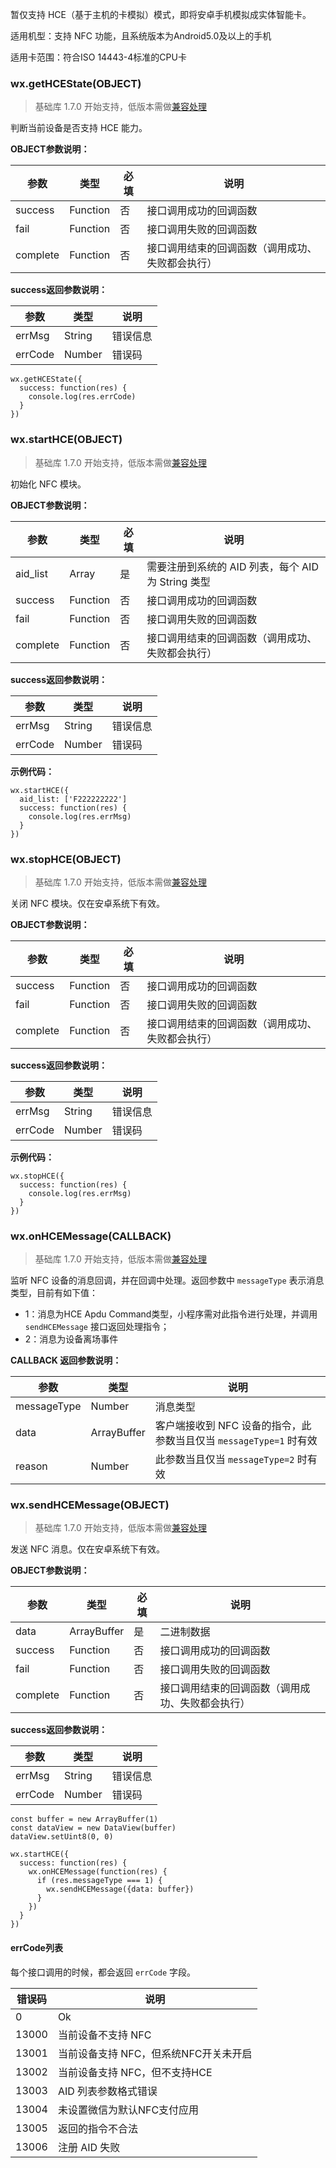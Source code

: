<!-- https://mp.weixin.qq.com/debug/wxadoc/dev/api/nfc.html -->

暂仅支持 HCE（基于主机的卡模拟）模式，即将安卓手机模拟成实体智能卡。

适用机型：支持 NFC 功能，且系统版本为Android5.0及以上的手机

适用卡范围：符合ISO 14443-4标准的CPU卡

### wx.getHCEState(OBJECT)

> 基础库 1.7.0 开始支持，低版本需做[兼容处理](https://mp.weixin.qq.com/debug/wxadoc/dev/framework/compatibility.html)

判断当前设备是否支持 HCE 能力。

**OBJECT参数说明：**

  参数       |  类型       |  必填 |  说明                       
-------------|-------------|-------|-----------------------------
  success    |  Function   |  否   |  接口调用成功的回调函数     
  fail       |  Function   |  否   |  接口调用失败的回调函数     
  complete   |  Function   |  否   |接口调用结束的回调函数（调用成功、失败都会执行）

**success返回参数说明：**

  参数      |  类型     |  说明   
------------|-----------|---------
  errMsg    |  String   | 错误信息
  errCode   |  Number   |  错误码 

    wx.getHCEState({
      success: function(res) {
        console.log(res.errCode)
      }
    })
    

### wx.startHCE(OBJECT)

> 基础库 1.7.0 开始支持，低版本需做[兼容处理](https://mp.weixin.qq.com/debug/wxadoc/dev/framework/compatibility.html)

初始化 NFC 模块。

**OBJECT参数说明：**

  参数       |  类型       |  必填 |  说明                                 
-------------|-------------|-------|---------------------------------------
  aid_list   |  Array      |  是   |需要注册到系统的 AID 列表，每个 AID 为 String 类型
  success    |  Function   |  否   |  接口调用成功的回调函数               
  fail       |  Function   |  否   |  接口调用失败的回调函数               
  complete   |  Function   |  否   |接口调用结束的回调函数（调用成功、失败都会执行）

**success返回参数说明：**

  参数      |  类型     |  说明   
------------|-----------|---------
  errMsg    |  String   | 错误信息
  errCode   |  Number   |  错误码 

**示例代码：**

    wx.startHCE({
      aid_list: ['F222222222']
      success: function(res) {
        console.log(res.errMsg)
      }
    })
    

### wx.stopHCE(OBJECT)

> 基础库 1.7.0 开始支持，低版本需做[兼容处理](https://mp.weixin.qq.com/debug/wxadoc/dev/framework/compatibility.html)

关闭 NFC 模块。仅在安卓系统下有效。

**OBJECT参数说明：**

  参数       |  类型       |  必填 |  说明                       
-------------|-------------|-------|-----------------------------
  success    |  Function   |  否   |  接口调用成功的回调函数     
  fail       |  Function   |  否   |  接口调用失败的回调函数     
  complete   |  Function   |  否   |接口调用结束的回调函数（调用成功、失败都会执行）

**success返回参数说明：**

  参数      |  类型     |  说明   
------------|-----------|---------
  errMsg    |  String   | 错误信息
  errCode   |  Number   |  错误码 

**示例代码：**

    wx.stopHCE({
      success: function(res) {
        console.log(res.errMsg)
      }
    })
    

### wx.onHCEMessage(CALLBACK)

> 基础库 1.7.0 开始支持，低版本需做[兼容处理](https://mp.weixin.qq.com/debug/wxadoc/dev/framework/compatibility.html)

监听 NFC 设备的消息回调，并在回调中处理。返回参数中 `messageType` 表示消息类型，目前有如下值：

*   1：消息为HCE Apdu Command类型，小程序需对此指令进行处理，并调用 `sendHCEMessage` 接口返回处理指令；
*   2：消息为设备离场事件

**CALLBACK 返回参数说明：**

  参数          |  类型          |  说明                                           
----------------|----------------|-------------------------------------------------
  messageType   |  Number        |  消息类型                                       
  data          |  ArrayBuffer   |客户端接收到 NFC 设备的指令，此参数当且仅当 `messageType=1` 时有效
  reason        |  Number        |  此参数当且仅当 `messageType=2` 时有效          

### wx.sendHCEMessage(OBJECT)

> 基础库 1.7.0 开始支持，低版本需做[兼容处理](https://mp.weixin.qq.com/debug/wxadoc/dev/framework/compatibility.html)

发送 NFC 消息。仅在安卓系统下有效。

**OBJECT参数说明：**

  参数       |  类型          |  必填 |  说明                       
-------------|----------------|-------|-----------------------------
  data       |  ArrayBuffer   |  是   |  二进制数据                 
  success    |  Function      |  否   |  接口调用成功的回调函数     
  fail       |  Function      |  否   |  接口调用失败的回调函数     
  complete   |  Function      |  否   |接口调用结束的回调函数（调用成功、失败都会执行）

**success返回参数说明：**

  参数      |  类型     |  说明   
------------|-----------|---------
  errMsg    |  String   | 错误信息
  errCode   |  Number   |  错误码 

    const buffer = new ArrayBuffer(1)
    const dataView = new DataView(buffer)
    dataView.setUint8(0, 0)
    
    wx.startHCE({
      success: function(res) {
        wx.onHCEMessage(function(res) {
          if (res.messageType === 1) {
            wx.sendHCEMessage({data: buffer})
          }
        })
      }
    })
    

#### errCode列表

每个接口调用的时候，都会返回 `errCode` 字段。

  错误码  |  说明                     
----------|---------------------------
  0       |  Ok                       
  13000   |  当前设备不支持 NFC       
  13001   |当前设备支持 NFC，但系统NFC开关未开启
  13002   |当前设备支持 NFC，但不支持HCE
  13003   |  AID 列表参数格式错误     
  13004   |未设置微信为默认NFC支付应用
  13005   |  返回的指令不合法         
  13006   |  注册 AID 失败            
